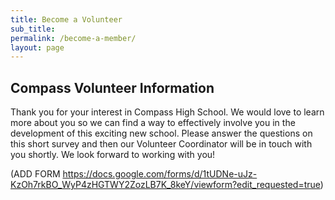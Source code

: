 ```yaml
---
title: Become a Volunteer
sub_title:
permalink: /become-a-member/
layout: page
---
```

## Compass Volunteer Information
Thank you for your interest in Compass High School.  We would love to learn more about you so we can find a way to effectively involve you in the development of this exciting new school.  Please answer the questions on this short survey and then our Volunteer Coordinator will be in touch with you shortly.  We look forward to working with you!

(ADD FORM https://docs.google.com/forms/d/1tUDNe-uJz-KzOh7rkBO_WyP4zHGTWY2ZozLB7K_8keY/viewform?edit_requested=true)
